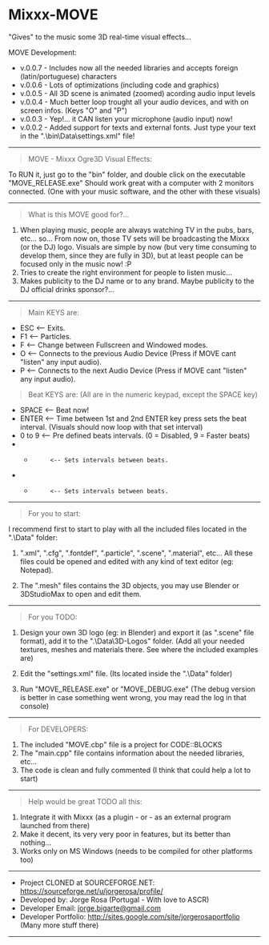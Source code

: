 # Mixxx-MOVE
"Gives" to the music some 3D real-time visual effects...


MOVE Development:

- v.0.0.7 - Includes now all the needed libraries and accepts foreign (latin/portuguese) characters
- v.0.0.6 - Lots of optimizations (including code and graphics)
- v.0.0.5 - All 3D scene is animated (zoomed) acording audio input levels
- v.0.0.4 - Much better loop trought all your audio devices, and with on screen infos. (Keys "O" and "P")
- v.0.0.3 - Yep!... it CAN listen your microphone (audio input) now!
- v.0.0.2 - Added support for texts and external fonts. Just type your text in the ".\bin\Data\settings.xml" file!

--------------------------------------------------------------------------------------------------

> MOVE - Mixxx Ogre3D Visual Effects:

To RUN it, just go to the "bin" folder, and double click on the executable "MOVE_RELEASE.exe"
Should work great with a computer with 2 monitors connected.
(One with your music software, and the other with these visuals)

--------------------------------------------------------------------------------------------------

> What is this MOVE good for?...

1) When playing music, people are always watching TV in the pubs, bars, etc... so... From now on, those TV sets will be broadcasting the Mixxx (or the DJ) logo. Visuals are simple by now (but very time consuming to develop them, since they are fully in 3D), but at least people can be focused only in the music now! :P
2) Tries to create the right environment for people to listen music...
3) Makes publicity to the DJ name or to any brand. Maybe publicity to the DJ official drinks sponsor?...

--------------------------------------------------------------------------------------------------

> Main KEYS are:

- ESC        <-- Exits.
- F1         <-- Particles.
- F          <-- Change between Fullscreen and Windowed modes.
- O          <-- Connects to the previous Audio Device (Press if MOVE cant "listen" any input audio).
- P          <-- Connects to the next Audio Device (Press if MOVE cant "listen" any input audio).

> Beat KEYS are: (All are in the numeric keypad, except the SPACE key)

- SPACE      <-- Beat now!
- ENTER      <-- Time between 1st and 2nd ENTER key press sets the beat interval.
               (Visuals should now loop with that set interval)
- 0 to 9     <-- Pre defined beats intervals. (0 = Disabled, 9 = Faster beats)
- -          <-- Sets intervals between beats.
- +          <-- Sets intervals between beats.

--------------------------------------------------------------------------------------------------

> For you to start:
   
I recommend first to start to play with all the included files located in the ".\Data" folder:

1) ".xml", ".cfg", ".fontdef", ".particle", ".scene", ".material", etc...
   All these files could be opened and edited with any kind of text editor (eg: Notepad).

2) The ".mesh" files contains the 3D objects, you may use Blender or 3DStudioMax to open and edit them.

--------------------------------------------------------------------------------------------------

> For you TODO:

1) Design your own 3D logo (eg: in Blender) and export it (as ".scene" file format),
   add it to the ".\Data\3D-Logos" folder.
   (Add all your needed textures, meshes and materials there. See where the included examples are)
   
2) Edit the "settings.xml" file.
   (Its located inside the ".\Data" folder)

3) Run "MOVE_RELEASE.exe" or "MOVE_DEBUG.exe"
   (The debug version is better in case something went wrong, you may read the log in that console)

--------------------------------------------------------------------------------------------------

> For DEVELOPERS:

1) The included "MOVE.cbp" file is a project for CODE::BLOCKS
2) The "main.cpp" file contains information about the needed libraries, etc...
3) The code is clean and fully commented (I think that could help a lot to start)
   
--------------------------------------------------------------------------------------------------

> Help would be great TODO all this:

1) Integrate it with Mixxx (as a plugin - or - as an external program launched from there)
2) Make it decent, its very very poor in features, but its better than nothing...
3) Works only on MS Windows (needs to be compiled for other platforms too)

--------------------------------------------------------------------------------------------------

- Project CLONED at SOURCEFORGE.NET: https://sourceforge.net/u/jorgerosa/profile/
- Developed by: Jorge Rosa (Portugal - With love to ASCR)
- Developer Email: jorge.bigarte@gmail.com
- Developer Portfolio: http://sites.google.com/site/jorgerosaportfolio (Many more stuff there)

--------------------------------------------------------------------------------------------------

